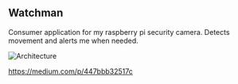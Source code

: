 Watchman
----

Consumer application for my raspberry pi security camera. Detects movement and alerts me when needed.

![Architecture][1]

https://medium.com/p/447bbb32517c


  [1]: https://d262ilb51hltx0.cloudfront.net/max/1824/1*SpgifM5v3eZIPwhaO55N7w.png
